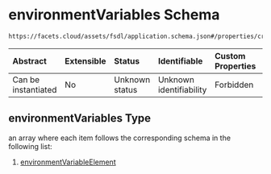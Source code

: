 # environmentVariables Schema

```txt
https://facets.cloud/assets/fsdl/application.schema.json#/properties/credentialRequests/properties/dbs/properties/mysql/items/0/properties/environmentVariables
```



| Abstract            | Extensible | Status         | Identifiable            | Custom Properties | Additional Properties | Access Restrictions | Defined In                                                                        |
| :------------------ | :--------- | :------------- | :---------------------- | :---------------- | :-------------------- | :------------------ | :-------------------------------------------------------------------------------- |
| Can be instantiated | No         | Unknown status | Unknown identifiability | Forbidden         | Allowed               | none                | [application.schema.json*](../out/application.schema.json "open original schema") |

## environmentVariables Type

an array where each item follows the corresponding schema in the following list:

1.  [environmentVariableElement](application-properties-credentialrequests-properties-dbs-properties-mysql-items-mysqlelement-properties-environmentvariables-items-environmentvariableelement.md "check type definition")

